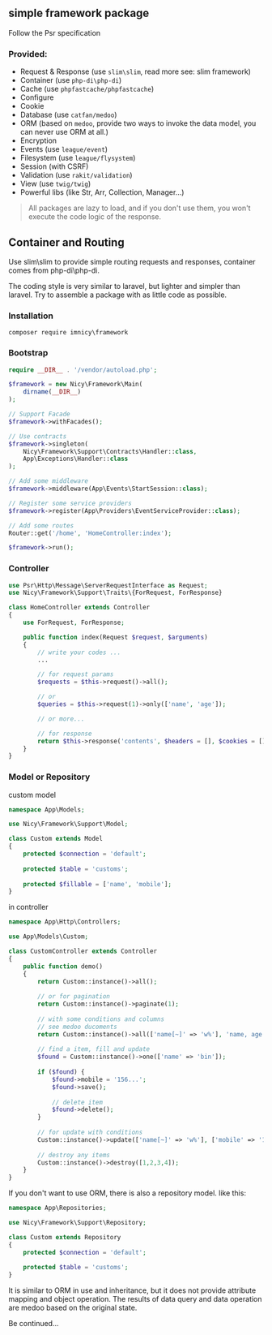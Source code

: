 ## simple framework package

Follow the Psr specification

### Provided:

- Request & Response (use `slim\slim`, read more see: slim framework)
- Container (use `php-di\php-di`)
- Cache (use `phpfastcache/phpfastcache`)
- Configure
- Cookie
- Database (use `catfan/medoo`)
- ORM (based on `medoo`, provide two ways to invoke the data model, you can never use ORM at all.)
- Encryption
- Events (use `league/event`)
- Filesystem (use `league/flysystem`)
- Session (with CSRF)
- Validation (use `rakit/validation`)
- View (use `twig/twig`)
- Powerful libs (like Str, Arr, Collection, Manager...)

> All packages are lazy to load, and if you don't use them, you won't execute the code logic of the response.

## Container and Routing

Use slim\slim to provide simple routing requests and responses, container comes from php-di\php-di.

The coding style is very similar to laravel, but lighter and simpler than laravel. Try to assemble a package with as little code as possible.

### Installation

```
composer require imnicy\framework
```

### Bootstrap

```php
require __DIR__ . '/vendor/autoload.php';

$framework = new Nicy\Framework\Main(
    dirname(__DIR__)
);

// Support Facade 
$framework->withFacades();

// Use contracts
$framework->singleton(
    Nicy\Framework\Support\Contracts\Handler::class,
    App\Exceptions\Handler::class
);

// Add some middleware
$framework->middleware(App\Events\StartSession::class);

// Register some service providers
$framework->register(App\Providers\EventServiceProvider::class);

// Add some routes
Router::get('/home', 'HomeController:index');

$framework->run();
```

### Controller

```php
use Psr\Http\Message\ServerRequestInterface as Request;
use Nicy\Framework\Support\Traits\{ForRequest, ForResponse}

class HomeController extends Controller
{
    use ForRequest, ForResponse;

    public function index(Request $request, $arguments)
    {
        // write your codes ...
        ...

        // for request params
        $requests = $this->request()->all();

        // or
        $queries = $this->request(1)->only(['name', 'age']);

        // or more...

        // for response
        return $this->response('contents', $headers = [], $cookies = []);
    }
}
```

### Model or Repository

custom model

```php
namespace App\Models;

use Nicy\Framework\Support\Model;

class Custom extends Model
{
    protected $connection = 'default';
    
    protected $table = 'customs';
    
    protected $fillable = ['name', 'mobile'];
}
```

in controller

```php
namespace App\Http\Controllers;

use App\Models\Custom;

class CustomController extends Controller
{
    public function demo()
    {
        return Custom::instance()->all();
        
        // or for pagination
        return Custom::instance()->paginate(1);
        
        // with some conditions and columns
        // see medoo ducoments
        return Custom::instance()->all(['name[~]' => 'w%'], 'name, age');
        
        // find a item, fill and update
        $found = Custom::instance()->one(['name' => 'bin']);
        
        if ($found) {
            $found->mobile = '156...';
            $found->save();
            
            // delete item
            $found->delete();
        }
        
        // for update with conditions
        Custom::instance()->update(['name[~]' => 'w%'], ['mobile' => '156...']);
        
        // destroy any items
        Custom::instance()->destroy([1,2,3,4]);
    }
}
```

If you don't want to use ORM, there is also a repository model. like this:

```php
namespace App\Repositories;

use Nicy\Framework\Support\Repository;

class Custom extends Repository
{
    protected $connection = 'default';
    
    protected $table = 'customs';
}
```

It is similar to ORM in use and inheritance, but it does not provide attribute mapping and object operation. The results of data query and data operation are medoo based on the original state.

Be continued...
